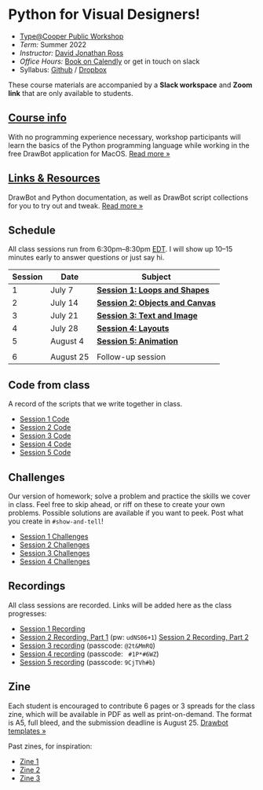 # Python for Visual Designers!

* [Type@Cooper Public Workshop](http://coopertype.org/event/python_for_visual_designers_su2022)
* _Term:_ Summer 2022
* _Instructor:_ [David Jonathan Ross](https://djr.com)
* _Office Hours:_ [Book on Calendly](http://calendly.com/djrrb/office-hours) or get in touch on slack
* Syllabus: [Github](https://github.com/djrrb/python-for-visual-designers-summer-2022) / [Dropbox](https://www.dropbox.com/sh/ld5pcxsei5pzstp/AACN7i9e8mvAt8qUDjbwvCUOa?dl=0)

These course materials are accompanied by a **Slack workspace** and **Zoom link** that are only available to students.


## [Course info](/course-info)

With no programming experience necessary, workshop participants will learn the basics of the Python programming language while working in the free DrawBot application for MacOS. [Read more »](/course-info)


## [Links & Resources](/resources)

DrawBot and Python documentation, as well as DrawBot script collections for you to try out and tweak. [Read more »](/course-info)

## Schedule

All class sessions run from 6:30pm–8:30pm [EDT](https://www.timeanddate.com/worldclock/converter.html?iso=20220707T223000&p1=179). I will show up 10–15 minutes early to answer questions or just say hi.

| Session | Date | Subject |
| ---- | ---- | -------------- | 
| 1   | July 7 | [**Session 1: Loops and Shapes**](/session-1) | 
| 2   | July 14 | [**Session 2: Objects and Canvas**](/session-2) | 
| 3   | July 21 | [**Session 3: Text and Image**](/session-3) | 
| 4   | July 28 | [**Session 4: Layouts**](/session-4) |
| 5   | August 4 | [**Session 5: Animation**](/session-5)|
|  | 
| 6   | August 25 | Follow-up session |


## Code from class

A record of the scripts that we write together in class.

* [Session 1 Code](/session-1/code)
* [Session 2 Code](/session-2/code)
* [Session 3 Code](/session-3/code)
* [Session 4 Code](/session-4/code)
* [Session 5 Code](/session/5/code)

## Challenges

Our version of homework; solve a problem and practice the skills we cover in class. Feel free to skip ahead, or riff on these to create your own problems. Possible solutions are available if you want to peek. Post what you create in `#show-and-tell`!

* [Session 1 Challenges](/session-1/challenges)
* [Session 2 Challenges](/session-2/challenges)
* [Session 3 Challenges](/session-3/challenges)
* [Session 4 Challenges](/session-4/challenges)

## Recordings

All class sessions are recorded. Links will be added here as the class progresses:

* [Session 1 Recording](https://www.youtube.com/watch?v=N30f3XEZ3tY)
* [Session 2 Recording, Part 1](https://cooper.zoom.us/rec/share/nNg0Yh7n_2xG2lLrYstoszYB_ACVt7FaqRuOIvGDJ49UTzrZb7R-IFl_A_iLObU.z95K-2bM6Rf7lOdE) (pw: `udNS06+1`) [Session 2 Recording, Part 2](https://www.youtube.com/watch?v=ErfGmJVHNRc)
* [Session 3 recording](https://cooper.zoom.us/rec/share/MA79ee64fIyWT91OZtyxLmTYCXaO4NIIxSR-rMoE6oqlgL1NvL88TDmDtK_VGoNm.AXHDVsNoW3cvEFbk) (passcode: `@2t&MmRQ`)
* [Session 4 recording](https://cooper.zoom.us/rec/share/HtBCBtoau16d8XlBLX6gdTYKo3ADC6ntRCaoDjS_N7R5BNOEgmlm9RneHgUyCHJD.JYmkaiBOT14zhK2Q) (passcode: ` #1P*#6WZ`)
* [Session 5 recording](https://cooper.zoom.us/rec/share/M6fNd9O8Znc8cwPyr08b4MCPfCGt3TNLlhmgeyvK-zQekSA3o81TCFidERoezzEW.1Fc5Ng9Kir0cFLVc) (passcode: `9CjTVh#b`)

## Zine

Each student is encouraged to contribute 6 pages or 3 spreads for the class zine, which will be available in PDF as well as print-on-demand. The format is A5, full bleed, and the submission deadline is August 25. [Drawbot templates »](/zine)

Past zines, for inspiration:

* [Zine 1](https://drive.google.com/file/d/1iw9giQcU6jlPxogsbogPQuyOrxGSn1OJ/view?usp=sharing)
* [Zine 2](https://drive.google.com/file/d/1MOk4RcRypd6dhamVXAPem8Vuj7_y7EZV/view?usp=sharing)
* [Zine 3](https://drive.google.com/file/d/1CRQPinJJUXjeYem_p7yBu7krkMAMgS_t/view?usp=sharing)
